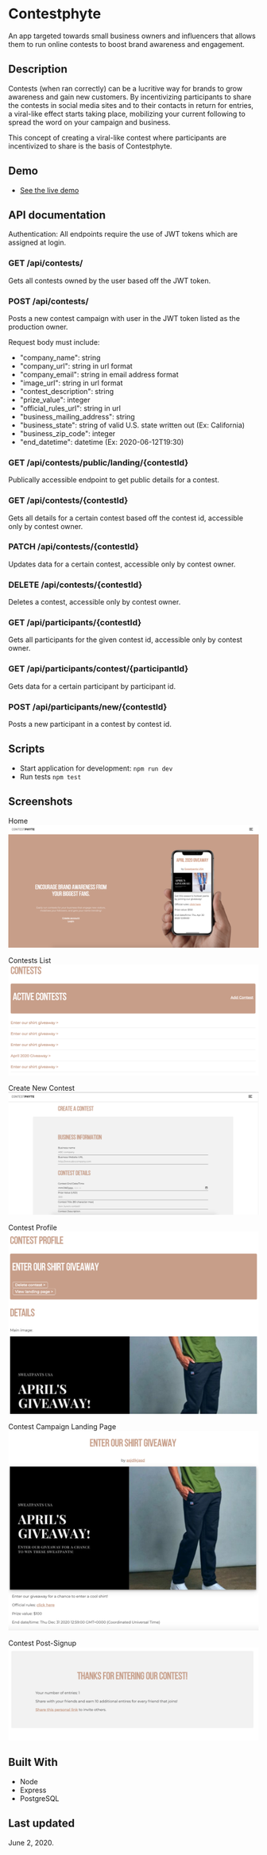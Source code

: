# Contestphyte

An app targeted towards small business owners and influencers that allows them to run online contests to boost brand awareness and engagement.

## Description

Contests (when ran correctly) can be a lucritive way for brands to grow awareness and gain new customers. By incentivizing participants to share the contests in social media sites and to their contacts in return for entries, a viral-like effect starts taking place, mobilizing your current following to spread the word on your campaign and business.

This concept of creating a viral-like contest where participants are incentivized to share is the basis of Contestphyte.

## Demo
-  [See the live demo](https://contestphyte-app.now.sh/home)

## API documentation
Authentication: All endpoints require the use of JWT tokens which are assigned at login.

### GET /api/contests/
Gets all contests owned by the user based off the JWT token.

### POST /api/contests/
Posts a new contest campaign with user in the JWT token listed as the production owner.

Request body must include:
- "company_name": string
- "company_url": string in url format
- "company_email": string in email address format
- "image_url": string in url format
- "contest_description": string
- "prize_value": integer
- "official_rules_url": string in url
- "business_mailing_address": string
- "business_state": string of valid U.S. state written out (Ex: California)
- "business_zip_code": integer
- "end_datetime": datetime (Ex: 2020-06-12T19:30)

### GET /api/contests/public/landing/{contestId}
Publically accessible endpoint to get public details for a contest.

### GET /api/contests/{contestId}
Gets all details for a certain contest based off the contest id, accessible only by contest owner.

### PATCH /api/contests/{contestId}
Updates data for a certain contest, accessible only by contest owner.

### DELETE /api/contests/{contestId}
Deletes a contest, accessible only by contest owner.

### GET /api/participants/{contestId}
Gets all participants for the given contest id, accessible only by contest owner.

### GET /api/participants/contest/{participantId}
Gets data for a certain participant by participant id.

### POST /api/participants/new/{contestId}
Posts a new participant in a contest by contest id. 

## Scripts
- Start application for development: `npm run dev`
- Run tests `npm test`

## Screenshots

Home
![home](https://github.com/maximus202/contestphyte-app/blob/master/public/home.png?raw=true)

Contests List
![contests](https://github.com/maximus202/contestphyte-app/blob/master/public/contests.png?raw=true)

Create New Contest
![createcontest](https://github.com/maximus202/contestphyte-app/blob/master/public/create-contest.png?raw=true)

Contest Profile
![contestprofile](https://github.com/maximus202/contestphyte-app/blob/master/public/contest-profile.png?raw=true)

Contest Campaign Landing Page
![contestlandingpage](https://github.com/maximus202/contestphyte-app/blob/master/public/contest-landing.png?raw=true)

Contest Post-Signup
![contestpostsignup](https://github.com/maximus202/contestphyte-app/blob/master/public/contest-thank-you.png?raw=true)

## Built With
- Node
- Express
- PostgreSQL

## Last updated
June 2, 2020.
